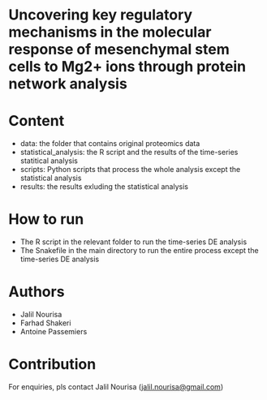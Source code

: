# Uncovering key regulatory mechanisms in the molecular response of mesenchymal stem cells to Mg2+ ions through protein network analysis 

# Content
- data: the folder that contains original proteomics data
- statistical_analysis: the R script and the results of the time-series statitical analysis
- scripts: Python scripts that process the whole analysis except the statistical analysis
- results: the results exluding the statistical analysis

# How to run
- The R script in the relevant folder to run the time-series DE analysis
- The Snakefile in the main directory to run the entire process except the time-series DE analysis

# Authors
- Jalil Nourisa 
- Farhad Shakeri
- Antoine Passemiers 
# Contribution
For enquiries, pls contact Jalil Nourisa (jalil.nourisa@gmail.com)